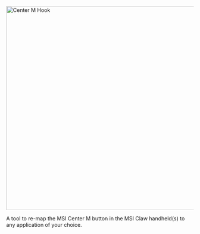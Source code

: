 <img width="548" alt="Center M Hook" src="https://github.com/user-attachments/assets/b2b16cd1-7bbc-4a4d-a726-f31fe288d18b" />

A tool to re-map the MSI Center M button in the MSI Claw handheld(s) to any application of your choice.
